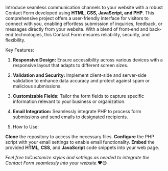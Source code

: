 Introduce seamless communication channels to your website with a robust Contact Form developed using **HTML, CSS, JavaScript, and PHP.** This comprehensive project offers a user-friendly interface for visitors to connect with you, enabling effortless submission of inquiries, feedback, or messages directly from your website. With a blend of front-end and back-end technologies, this Contact Form ensures reliability, security, and flexibility.

Key Features:

1. **Responsive Design:**   Ensure accessibility across various devices with a responsive layout that adapts to different screen sizes.
2. **Validation and Security:**   Implement client-side and server-side validation to enhance data accuracy and protect against spam or malicious submissions.
3. **Customizable Fields:**   Tailor the form fields to capture specific information relevant to your business or organization.
4. **Email Integration:**   Seamlessly integrate PHP to process form submissions and send emails to designated recipients.

5. How to Use:

**Clone** the repository to access the necessary files.
**Configure** the PHP script with your email settings to enable email functionality.
**Embed** the provided **HTML**, **CSS**, and **JavaScript** code snippets into your web page.

_Feel free toCustomize styles and settings as needed to integrate the Contact Form seamlessly into your website._❤😊
